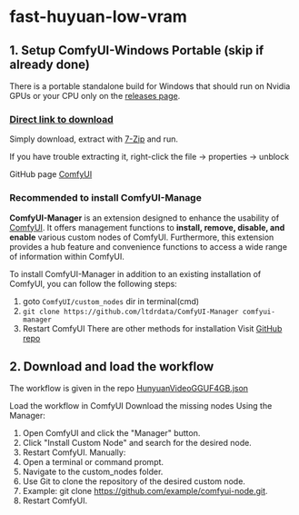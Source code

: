 # fast-huyuan-low-vram

## 1. Setup ComfyUI-Windows Portable (skip if already done)

There is a portable standalone build for Windows that should run on Nvidia GPUs or your CPU only on the [releases page](https://github.com/comfyanonymous/ComfyUI/releases).

### [Direct link to download](https://github.com/comfyanonymous/ComfyUI/releases/latest/download/ComfyUI_windows_portable_nvidia.7z)

Simply download, extract with [7-Zip](https://7-zip.org) and run.

If you have trouble extracting it, right-click the file -> properties -> unblock

GitHub page [ComfyUI](https://github.com/comfyanonymous/ComfyUI?tab=readme-ov-file)

### Recommended to install ComfyUI-Manage
**ComfyUI-Manager** is an extension designed to enhance the usability of [ComfyUI](https://github.com/comfyanonymous/ComfyUI). It offers management functions to **install, remove, disable, and enable** various custom nodes of ComfyUI. Furthermore, this extension provides a hub feature and convenience functions to access a wide range of information within ComfyUI.

To install ComfyUI-Manager in addition to an existing installation of ComfyUI, you can follow the following steps:

1. goto `ComfyUI/custom_nodes` dir in terminal(cmd)
2. `git clone https://github.com/ltdrdata/ComfyUI-Manager comfyui-manager`
3. Restart ComfyUI
There are other methods for installation Visit [GitHub repo](https://github.com/ltdrdata/ComfyUI-Manager/tree/main)

## 2. Download and load the workflow

The workflow is given in the repo [HunyuanVideoGGUF4GB.json](https://github.com/Arshadshemilk/fast-huyuan-low-vram/edit/main/HunyuanVideoGGUF4GB.json)

Load the workflow in ComfyUI
Download the missing nodes
Using the Manager:
1. Open ComfyUI and click the "Manager" button. 
2. Click "Install Custom Node" and search for the desired node. 
3. Restart ComfyUI.
Manually:
1. Open a terminal or command prompt. 
2. Navigate to the custom_nodes folder. 
3. Use Git to clone the repository of the desired custom node. 
4. Example: git clone https://github.com/example/comfyui-node.git. 
5. Restart ComfyUI. 
